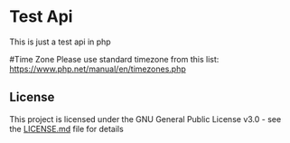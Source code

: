# Test Api
This is just a test api in php

#Time Zone
Please use standard timezone from this list: https://www.php.net/manual/en/timezones.php

## License

This project is licensed under the GNU General Public License v3.0 - see the [LICENSE.md](LICENSE.md) file for details
